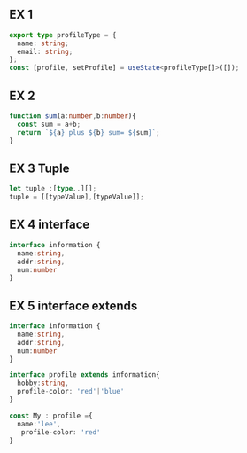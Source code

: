 

## EX 1
```typescript
export type profileType = {
  name: string;
  email: string;
};
const [profile, setProfile] = useState<profileType[]>([]);
```
## EX 2
```typescript
function sum(a:number,b:number){
  const sum = a+b;
  return `${a} plus ${b} sum= ${sum}`;
}
```

## EX 3 Tuple
```typescript
let tuple :[type..][];
tuple = [[typeValue],[typeValue]];
```

## EX 4 interface
```typescript
interface information {
  name:string,
  addr:string,
  num:number
}
```
## EX 5 interface extends
```typescript
interface information {
  name:string,
  addr:string,
  num:number
}

interface profile extends information{
  hobby:string,
  profile-color: 'red'|'blue'
}

const My : profile ={
  name:'lee',
   profile-color: 'red'
}

```

